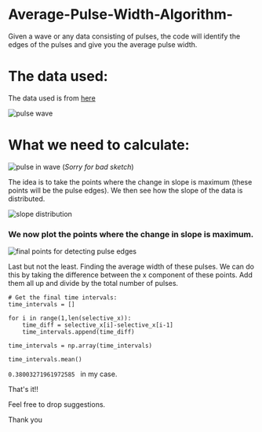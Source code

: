 # Average-Pulse-Width-Algorithm-
Given a wave or any data consisting of pulses, the code will identify the edges of the pulses and give you the average pulse width.

# The data used:
The data used is from [here](https://mast.stsci.edu/portal/Mashup/Clients/Mast/Portal.html)

![pulse wave](https://user-images.githubusercontent.com/63223240/137790411-d6dfbe6f-72d8-4b94-9738-249d463ce226.png)

# What we need to calculate:

![pulse in wave](https://user-images.githubusercontent.com/63223240/137790792-caca34bd-d089-449b-8f5c-313fbbdd9e88.png)
(*Sorry for bad sketch*)

The idea is to take the points where the change in slope is maximum (these points will be the pulse edges). We then see how the slope of the data is distributed.

![slope distribution](https://user-images.githubusercontent.com/63223240/137791129-57aa84d9-69a7-480e-883f-1909c7b7dc14.png)

### We now plot the points where the change in slope is maximum.

![final points for detecting pulse edges](https://user-images.githubusercontent.com/63223240/137791311-732dada1-51e4-40b0-bb21-d878927090f3.png)

Last but not the least.
Finding the average width of these pulses. We can do this by taking the  difference between the x component of these points. Add them all up and divide by the total number of pulses.
```
# Get the final time intervals:
time_intervals = []

for i in range(1,len(selective_x)):
    time_diff = selective_x[i]-selective_x[i-1]
    time_intervals.append(time_diff)

time_intervals = np.array(time_intervals)

time_intervals.mean()
```
`0.38003271961972585
` in my case.

That's it!!

Feel free to drop suggestions. 

Thank you
